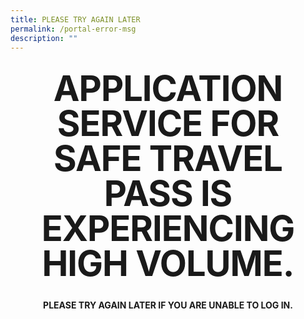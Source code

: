 ```yaml
---
title: PLEASE TRY AGAIN LATER
permalink: /portal-error-msg
description: ""
---
```

<style type="text/css" media="screen">
  .container {
    margin: 10px auto;
    max-width: 600px;
    text-align: center;
  }
  h1 {
    margin: 30px 0;
    font-size: 4em;
    line-height: 1;
    letter-spacing: -1px;
  }
</style>

<div class="container">
  <h1>APPLICATION SERVICE FOR SAFE TRAVEL PASS IS EXPERIENCING HIGH VOLUME.  </h1>

  <p><strong>PLEASE TRY AGAIN LATER IF YOU ARE UNABLE TO LOG IN. </strong></p><br/>
</div>